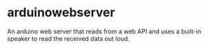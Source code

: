 # arduinowebserver

An arduino web server that reads from a web API and uses a built-in speaker to read the received data out loud.
